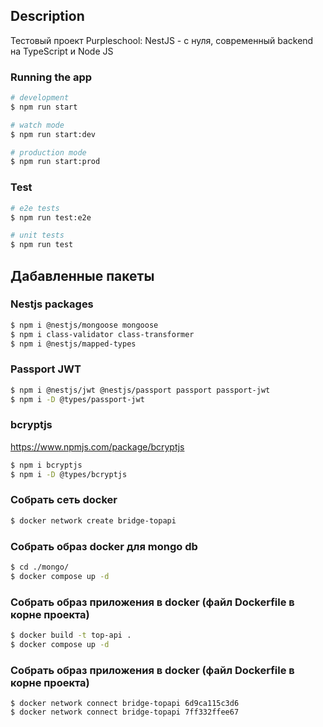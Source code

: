 ## Description

Тестовый проект Purpleschool: NestJS - с нуля, современный backend на TypeScript и Node JS

### Running the app

```bash
# development
$ npm run start

# watch mode
$ npm run start:dev

# production mode
$ npm run start:prod
```

### Test

```bash
# e2e tests
$ npm run test:e2e

# unit tests
$ npm run test
```

## Дабавленные пакеты

### Nestjs packages
```bash
$ npm i @nestjs/mongoose mongoose
$ npm i class-validator class-transformer
$ npm i @nestjs/mapped-types
```

### Passport JWT
```bash
$ npm i @nestjs/jwt @nestjs/passport passport passport-jwt
$ npm i -D @types/passport-jwt
```

### bcryptjs
https://www.npmjs.com/package/bcryptjs
```bash
$ npm i bcryptjs
$ npm i -D @types/bcryptjs 
```

### Собрать сеть docker
```bash
$ docker network create bridge-topapi
```

### Собрать образ docker для mongo db
```bash
$ cd ./mongo/
$ docker compose up -d
```
### Собрать образ приложения в docker (файл Dockerfile в корне проекта)
```bash
$ docker build -t top-api .
$ docker compose up -d
```

### Собрать образ приложения в docker (файл Dockerfile в корне проекта)
```bashподключить 2 контейнера к bridge-topapi
$ docker network connect bridge-topapi 6d9ca115c3d6
$ docker network connect bridge-topapi 7ff332ffee67
```